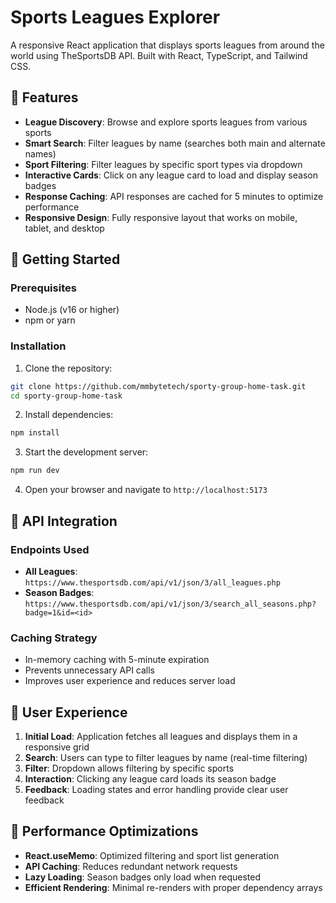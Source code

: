 # Sports Leagues Explorer

A responsive React application that displays sports leagues from around the world using TheSportsDB API. Built with React, TypeScript, and Tailwind CSS.

## 🚀 Features

- **League Discovery**: Browse and explore sports leagues from various sports
- **Smart Search**: Filter leagues by name (searches both main and alternate names)
- **Sport Filtering**: Filter leagues by specific sport types via dropdown
- **Interactive Cards**: Click on any league card to load and display season badges
- **Response Caching**: API responses are cached for 5 minutes to optimize performance
- **Responsive Design**: Fully responsive layout that works on mobile, tablet, and desktop

## 🚦 Getting Started

### Prerequisites

- Node.js (v16 or higher)
- npm or yarn

### Installation

1. Clone the repository:
```bash
git clone https://github.com/mmbytetech/sporty-group-home-task.git
cd sporty-group-home-task
```

2. Install dependencies:
```bash
npm install
```

3. Start the development server:
```bash
npm run dev
```

4. Open your browser and navigate to `http://localhost:5173`

## 🔧 API Integration

### Endpoints Used
- **All Leagues**: `https://www.thesportsdb.com/api/v1/json/3/all_leagues.php`
- **Season Badges**: `https://www.thesportsdb.com/api/v1/json/3/search_all_seasons.php?badge=1&id=<id>`

### Caching Strategy
- In-memory caching with 5-minute expiration
- Prevents unnecessary API calls
- Improves user experience and reduces server load

## 🎯 User Experience

1. **Initial Load**: Application fetches all leagues and displays them in a responsive grid
2. **Search**: Users can type to filter leagues by name (real-time filtering)
3. **Filter**: Dropdown allows filtering by specific sports
4. **Interaction**: Clicking any league card loads its season badge
5. **Feedback**: Loading states and error handling provide clear user feedback

## 🚀 Performance Optimizations

- **React.useMemo**: Optimized filtering and sport list generation
- **API Caching**: Reduces redundant network requests
- **Lazy Loading**: Season badges only load when requested
- **Efficient Rendering**: Minimal re-renders with proper dependency arrays
